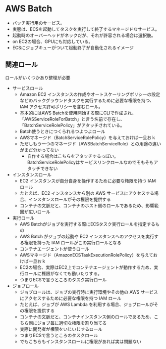 # AWS Batch

- バッチ実行用のサービス。
- 実態は、ECSを起動してタスクを実行して終了するマネージドなサービス。
- 起動時のオーバーヘッドがネックだが、それが許容される場合は選択肢。
- on EC2の場合、GPUにも対応している。
- ECSにジョブキューがついて起動終了が自動化されるイメージ

## 関連ロール

ロールがいくつかあり整理が必要

- サービスロール
  - Amazon EC2 インスタンスの作成やオートスケーリングポリシーの設定などのバックグラウンドタスクを実行するために必要な権限を持つ、IAM アクセス許可ポリシーを含むロール。
  - 基本的にはAWS Batchを使用開始する際にCLIで作成され、「AWSServiceRoleForBatch」と言う名前で存在し、「BatchServiceRolePolicy」がアタッチされている。
  - Batch使うときにつくられるつよつよロール
  - AWSマネージド（BatchServiceRolePolicy）を与えておけば一旦おｋ
  - ただしもう一つのマネージド（AWSBatchServiceRole）との用途の違いがまだ分かってない
    - 自作する場合はこちらをアタッチするっぽい。BatchServiceRolePolicyはサービスリンクロールなのでそもそもアタッチできない
- インスタンスロール
  - EC2 インスタンスが自分自身を操作するために必要な権限を持つ IAM ロール
  - たとえば、EC2 インスタンスから別の AWS サービスにアクセスする場合、インスタンスロールがその権限を提供する
  - コンテナの文脈だと、コンテナのホスト側のロールであるため、影響範囲が広いロール
- 実行ロール
  - AWS Batchがジョブを実行する際にECSタスク実行ロールを指定するもの
  - AWS Batch がジョブの起動や EC2 インスタンスへのアクセスを実行する権限を持った IAM ロールがこの実行ロールとなる
  - コンテナエージェントが使うロール
  - AWSマネージド（AmazonECSTaskExecutionRolePolicy）を与えておけば一旦おｋ
  - EC2の場合、実際はEC2上でコンテナエージェントが動作するため、実行ロールに権限がなくても動いたりする。
  - つまりECSで言うところのタスク実行ロール
- ジョブロール
  - ジョブロールは、ジョブの実行時に実行環境やその他の AWS サービスにアクセスするために必要な権限を持つ IAM ロール
  - たとえば、ジョブが AWS Lambda を利用する場合、ジョブロールがその権限を提供する
  - コンテナの文脈だと、コンテナインスタンス側のロールであるため、こちら側にジョブ毎に適切な権限を割り当てる
  - 実際に開発者が権限をいじいじするロール
  - つまりECSで言うところのタスクロール
  - でもこちらもインスタンスロールに権限があれば実は問題ない
